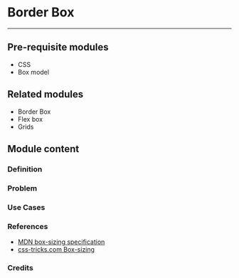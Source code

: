 # Border Box
---------------------
## Pre-requisite modules

* CSS
* Box model

## Related modules
* Border Box
* Flex box
* Grids

## Module content

### Definition

### Problem

### Use Cases

### References
* [MDN box-sizing specification](https://developer.mozilla.org/en-US/docs/Web/CSS/box-sizing)
* [css-tricks.com Box-sizing](https://css-tricks.com/box-sizing/)

### Credits



